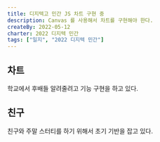 ```yaml
---
title: 디지텍고 민간 JS 차트 구현 중
description: Canvas 를 사용해서 차트를 구현해야 한다.
createBy: 2022-05-12
charter: 2022 디지텍 민간
tags: ["일지", "2022 디지텍 민간"]
---
```


## 차트

학교에서 후배들 알려줄려고 기능 구현을 하고 있다.

## 친구

친구와 주말 스터티를 하기 위해서 초기 기반을 잡고 있다.
